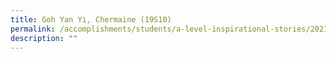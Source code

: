 ```yaml
---
title: Goh Yan Yi, Chermaine (19S10)
permalink: /accomplishments/students/a-level-inspirational-stories/2021/chermaine/
description: ""
---
```


